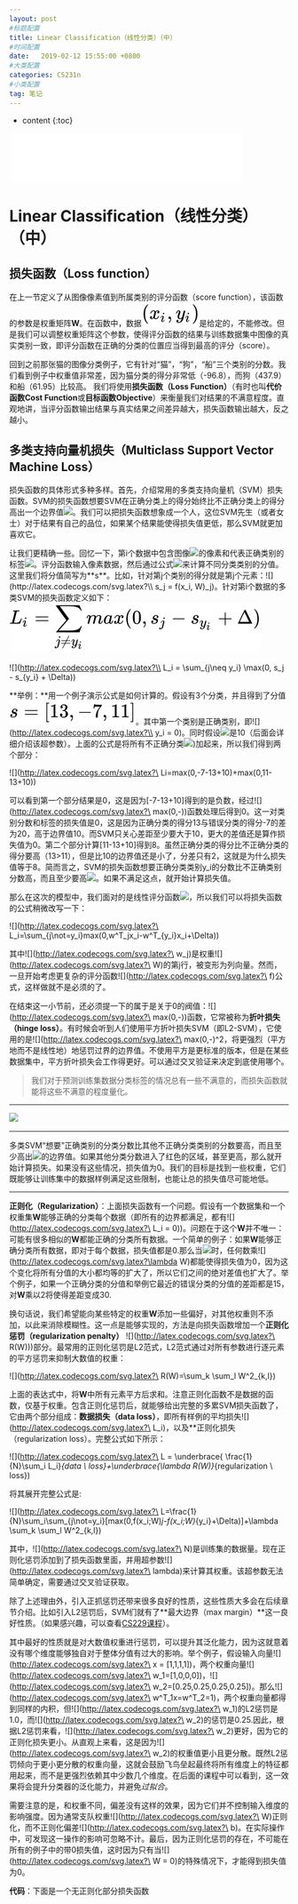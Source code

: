 ```yaml
---
layout: post
#标题配置
title: Linear Classification（线性分类）（中）
#时间配置
date:   2019-02-12 15:55:00 +0800
#大类配置
categories: CS231n
#小类配置
tag: 笔记
---
```


* content
{:toc}

<iframe frameborder="no" border="0" marginwidth="0" marginheight="0" width="420" height="86" src="//music.163.com/outchain/player?type=2&id=26524326&auto=1&height=66"></iframe>

# Linear Classification（线性分类）（中）


## 损失函数（Loss function）

在上一节定义了从图像像素值到所属类别的评分函数（score function），该函数的参数是权重矩阵**W**。在函数中，数据![(x_i,y_i)](/styles/images/2019-02-11-linear-classification-1/equation9.svg)是给定的，不能修改。但是我们可以调整权重矩阵这个参数，使得评分函数的结果与训练数据集中图像的真实类别一致，即评分函数在正确的分类的位置应当得到最高的评分（score）。

回到之前那张猫的图像分类例子，它有针对“猫”，“狗”，“船”三个类别的分数。我们看到例子中权重值非常差，因为猫分类的得分非常低（-96.8），而狗（437.9）和船（61.95）比较高。
我们将使用**损失函数（Loss Function）**（有时也叫**代价函数Cost Function**或**目标函数Objective**）来衡量我们对结果的不满意程度。直观地讲，当评分函数输出结果与真实结果之间差异越大，损失函数输出越大，反之越小。

## 多类支持向量机损失（Multiclass Support Vector Machine Loss）

损失函数的具体形式多种多样。首先，介绍常用的多类支持向量机（SVM）损失函数。SVM的损失函数想要SVM在正确分类上的得分始终比不正确分类上的得分高出一个边界值![](http://latex.codecogs.com/svg.latex?\Delta)。我们可以把损失函数想象成一个人，这位SVM先生（或者女士）对于结果有自己的品位，如果某个结果能使得损失值更低，那么SVM就更加喜欢它。

让我们更精确一些。回忆一下，第i个数据中包含图像![](http://latex.codecogs.com/svg.latex?\x_i)的像素和代表正确类别的标签![](http://latex.codecogs.com/svg.latex?\y_i)。评分函数输入像素数据，然后通过公式![](http://latex.codecogs.com/svg.latex?\f(xi,W))来计算不同分类类别的分值。这里我们将分值简写为**s**。比如，针对第j个类别的得分就是第j个元素：![](http://latex.codecogs.com/svg.latex?\\ s_j = f(x_i, W)_j)。针对第i个数据的多类SVM的损失函数定义如下：
![](/styles/images/2019-02-12-linear-classification-2/equation1.svg)

![](http://latex.codecogs.com/svg.latex?\\ L_i = \sum_{j\neq y_i} \max(0, s_j - s_{y_i} + \Delta))

**举例：**用一个例子演示公式是如何计算的。假设有3个分类，并且得到了分值![](/styles/images/2019-02-12-linear-classification-2/equation2.svg)。其中第一个类别是正确类别，即![](http://latex.codecogs.com/svg.latex?\\ y_i = 0)。同时假设![](http://latex.codecogs.com/svg.latex?\Delta)是10（后面会详细介绍该超参数）。上面的公式是将所有不正确分类![](http://latex.codecogs.com/svg.latex?\(j\not=y_i))加起来，所以我们得到两个部分：

![](http://latex.codecogs.com/svg.latex?\ Li=max(0,-7-13+10)+max(0,11-13+10))

可以看到第一个部分结果是0，这是因为[-7-13+10]得到的是负数，经过![](http://latex.codecogs.com/svg.latex?\ max(0,-))函数处理后得到0。这一对类别分数和标签的损失值是0，这是因为正确分类的得分13与错误分类的得分-7的差为20，高于边界值10。而SVM只关心差距至少要大于10，更大的差值还是算作损失值为0。第二个部分计算[11-13+10]得到8。虽然正确分类的得分比不正确分类的得分要高（13>11），但是比10的边界值还是小了，分差只有2，这就是为什么损失值等于8。简而言之，SVM的损失函数想要正确分类类别y_i的分数比不正确类别分数高，而且至少要高![](http://latex.codecogs.com/svg.latex?\Delta)。如果不满足这点，就开始计算损失值。

那么在这次的模型中，我们面对的是线性评分函数![](http://latex.codecogs.com/svg.latex?\（f(x_i,W)=Wx_i）)，所以我们可以将损失函数的公式稍微改写一下：


![](http://latex.codecogs.com/svg.latex?\ L_i=\sum_{j\not=y_i}max(0,w^T_jx_i-w^T_{y_i}x_i+\Delta))

其中![](http://latex.codecogs.com/svg.latex?\ w_j)是权重![](http://latex.codecogs.com/svg.latex?\ W)的第j行，被变形为列向量。然而，一旦开始考虑更复杂的评分函数![](http://latex.codecogs.com/svg.latex?\ f)公式，这样做就不是必须的了。

在结束这一小节前，还必须提一下的属于是关于0的阀值：![](http://latex.codecogs.com/svg.latex?\ max(0,-))函数，它常被称为**折叶损失（hinge loss）**。有时候会听到人们使用平方折叶损失SVM（即L2-SVM），它使用的是![](http://latex.codecogs.com/svg.latex?\ max(0,-)^2，将更强烈（平方地而不是线性地）地惩罚过界的边界值。不使用平方是更标准的版本，但是在某些数据集中，平方折叶损失会工作得更好。可以通过交叉验证来决定到底使用哪个。

> 我们对于预测训练集数据分类标签的情况总有一些不满意的，而损失函数就能将这些不满意的程度量化。

----------------------------------------------

![](/styles/images/2019-02-11-linear-classification-2/margin.jpg)

----------------------------------------------

多类SVM“想要”正确类别的分类分数比其他不正确分类类别的分数要高，而且至少高出![](http://latex.codecogs.com/svg.latex?\Delta)的边界值。如果其他分类分数进入了红色的区域，甚至更高，那么就开始计算损失。如果没有这些情况，损失值为0。我们的目标是找到一些权重，它们既能够让训练集中的数据样例满足这些限制，也能让总的损失值尽可能地低。

----------------------------------------------

**正则化（Regularization）**：上面损失函数有一个问题。假设有一个数据集和一个权重集**W**能够正确的分类每个数据（即所有的边界都满足，都有![](http://latex.codecogs.com/svg.latex?\ L_i = 0))。问题在于这个**W**并不唯一：可能有很多相似的**W**都能正确的分类所有数据。一个简单的例子：如果**W**能够正确分类所有数据，即对于每个数据，损失值都是0.那么当![](http://latex.codecogs.com/svg.latex?\lambda>1)时，任何数乘![](http://latex.codecogs.com/svg.latex?\lambda W)都能使得损失值为0，因为这个变化将所有分值的大小都均等的扩大了，所以它们之间的绝对差值也扩大了。举个例子，如果一个正确分类的分值和举例它最近的错误分类的分值的差距都是15，对**W**乘以2将使得差距变成30.

换句话说，我们希望能向某些特定的权重**W**添加一些偏好，对其他权重则不添加，以此来消除模糊性。这一点是能够实现的，方法是向损失函数增加一个**正则化惩罚（regularization penalty）** ![](http://latex.codecogs.com/svg.latex?\ R(W)))部分。最常用的正则化惩罚是L2范式，L2范式通过对所有参数进行逐元素的平方惩罚来抑制大数值的权重：

![](http://latex.codecogs.com/svg.latex?\ R(W)=\sum_k \sum_l W^2_{k,l})

上面的表达式中，将**W**中所有元素平方后求和。注意正则化函数不是数据的函数，仅基于权重。包含正则化惩罚后，就能够给出完整的多累SVM损失函数了，它由两个部分组成：**数据损失（data loss）**，即所有样例的平均损失![](http://latex.codecogs.com/svg.latex?\ L_i)，以及**正则化损失（regularization loss）。完整公式如下所示：

![](http://latex.codecogs.com/svg.latex?\ L = \underbrace{ \frac{1}{N}\sum_i L_i}_{data \  loss}+\underbrace{\lambda R(W)}_{regularization \ loss})

将其展开完整公式是:

![](http://latex.codecogs.com/svg.latex?\ L=\frac{1}{N}\sum_i\sum_{j\not=y_i}[max(0,f(x_i;W)_j-f(x_i;W)_{y_i}+\Delta)]+\lambda \sum_k \sum_l W^2_{k,l})

其中，![](http://latex.codecogs.com/svg.latex?\ N)是训练集的数据量。现在正则化惩罚添加到了损失函数里面，并用超参数![](http://latex.codecogs.com/svg.latex?\ lambda)来计算其权重。该超参数无法简单确定，需要通过交叉验证获取。

除了上述理由外，引入正抓惩罚还带来很多良好的性质，这些性质大多会在后续章节介绍。比如引入L2惩罚后，SVM们就有了**最大边界（max margin）**这一良好性质。（如果感兴趣，可以查看[CS229课程](http://cs229.stanford.edu/notes/cs229-notes3.pdf)）。

其中最好的性质就是对大数值权重进行惩罚，可以提升其泛化能力，因为这就意着没有哪个维度能够独自对于整体分值有过大的影响。举个例子，假设输入向量![](http://latex.codecogs.com/svg.latex?\ x = [1,1,1,1])，两个权重向量![](http://latex.codecogs.com/svg.latex?\ w_1=[1,0,0,0])，![](http://latex.codecogs.com/svg.latex?\ w_2=[0.25,0.25,0.25,0.25])。那么![](http://latex.codecogs.com/svg.latex?\ w^T_1x=w^T_2=1)，两个权重向量都得到同样的内积，但![](http://latex.codecogs.com/svg.latex?\ w_1)的L2惩罚是1.0，而![](http://latex.codecogs.com/svg.latex?\ w_2)的惩罚是0.25.因此，根据L2惩罚来看，![](http://latex.codecogs.com/svg.latex?\ w_2)更好，因为它的正则化损失更小。从直观上来看，这是因为![](http://latex.codecogs.com/svg.latex?\ w_2)的权重值更小且更分散。既然L2惩罚倾向于更小更分散的权重向量，这就会鼓励飞鸟垒起最终将所有维度上的特征都用起来，而不是更强烈依赖其中少数几个维度。在后面的课程中可以看到，这一效果将会提升分类器的泛化能力，并避免*过拟合*。

需要注意的是，和权重不同，偏差没有这样的效果，因为它们并不控制输入维度的影响强度。因为通常支队权重![](http://latex.codecogs.com/svg.latex?\ W)正则化，而不正则化偏差![](http://latex.codecogs.com/svg.latex?\ b)。在实际操作中，可发现这一操作的影响可忽略不计。最后，因为正则化惩罚的存在，不可能在所有的例子中的带0损失值，这时因为只有当![](http://latex.codecogs.com/svg.latex?\ W = 0)的特殊情况下，才能得到损失值为0。

**代码**：下面是一个无正则化部分损失函数